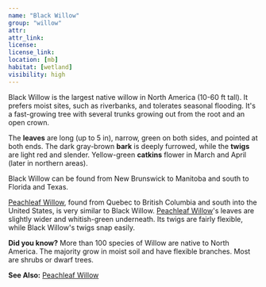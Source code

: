```yaml
---
name: "Black Willow"
group: "willow"
attr:
attr_link:
license:
license_link:
location: [mb]
habitat: [wetland]
visibility: high
---
```

Black Willow is the largest native willow in North America (10-60 ft tall). It prefers moist sites, such as riverbanks, and tolerates seasonal flooding. It's a fast-growing tree with several trunks growing out from the root and an open crown.

The **leaves** are long  (up to 5 in), narrow, green on both sides, and pointed at both ends. The dark gray-brown **bark** is deeply furrowed, while the **twigs** are light red and slender. Yellow-green **catkins** flower in March and April (later in northern areas).

Black Willow can be found from New Brunswick to Manitoba and south to Florida and Texas.

[Peachleaf Willow](/trees/peachwil), found from Quebec to British Columbia and south into the United States, is very similar to Black Willow. [Peachleaf Willow](/trees/peachwil)'s leaves are slightly wider and whitish-green underneath. Its twigs are fairly flexible, while Black Willow's twigs snap easily.

**Did you know?** More than 100 species of Willow are native to North America. The majority grow in moist soil and have flexible branches. Most are shrubs or dwarf trees.

<!-- generated, do not edit -->
**See Also:**
[Peachleaf Willow](/trees/peachwil)
